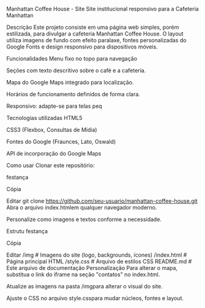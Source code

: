 Manhattan Coffee House - Site
Site institucional responsivo para a Cafeteria Manhattan

Descrição
Este projeto consiste em uma página web simples, porém estilizada, para divulgar a cafeteria Manhattan Coffee House. O layout utiliza imagens de fundo com efeito paralaxe, fontes personalizadas do Google Fonts e design responsivo para dispositivos móveis.

Funcionalidades
Menu fixo no topo para navegação

Seções com texto descritivo sobre o café e a cafeteria.

Mapa do Google Maps integrado para localização.

Horários de funcionamento definidos de forma clara.

Responsivo: adapte-se para telas peq

Tecnologias utilizadas
HTML5

CSS3 (Flexbox, Consultas de Mídia)

Fontes do Google (Fraunces, Lato, Oswald)

API de incorporação do Google Maps

Como usar
Clonar este repositório:

festança

Cópia

Editar
git clone https://github.com/seu-usuario/manhattan-coffee-house.git
Abra o arquivo index.htmlem qualquer navegador moderno.

Personalize como imagens e textos conforme a necessidade.

Estrutu
festança

Cópia

Editar
/img # Imagens do site (logo, backgrounds, ícones)
/index.html # Página principal HTML
/style.css # Arquivo de estilos CSS
README.md # Este arquivo de documentação
Personalização
Para alterar o mapa, substitua o link do iframe na seção "contatos" no index.html.

Atualize as imagens na pasta /imgpara alterar o visual do site.

Ajuste o CSS no arquivo style.csspara mudar núcleos, fontes e layout.
